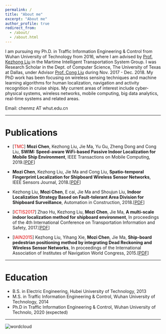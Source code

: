 ```yaml
---
permalink: /
title: "About me"
excerpt: "About me"
author_profile: true
redirect_from: 
  - /about/
  - /about.html
---
```

<!--# About me-->

I am pursuing my Ph.D. in Traffic Information Engineering & Control from Wuhan University of Technology from 2016, where I am advised by [Prof. Kezhong Liu](http://sn.whut.edu.cn/contents/68/8819.html) in the Martime Intelligent Transportation System Group. I was Research Scholar in the Dept. of Computer Science, The University of Texas at Dallas, under Advisor [Prof. Cong Liu](https://personal.utdallas.edu/~cxl137330/) during Nov. 2017 - Dec. 2018.
My PhD work has been focusing on wireless sensing techniques and machine learning algorithms for human localization, navigation and activity recognition in cruise ships.
My current areas of interest include cyber-physical systems, wireless networks, mobile computing, big data analytics, real-time systems and related areas.

Email: chenmz AT whut.edu.cn


---
# Publications

* [<font color="#dd0000">TMC</font>] **Mozi Chen**, Kezhong Liu, Jie Ma, Yu Gu, Zheng Dong and Cong Liu, **SWIM: Speed-aware WiFi-based Passive Indoor Localization for Mobile Ship Environment**, IEEE Transactions on Mobile Computing, 2019.[[PDF](https://treegod13.github.io/files/TMC_SWIM1.pdf)]

* **Mozi Chen**, Kezhong Liu, Jie Ma and Cong Liu, **Spatio-temporal Fingerprint Localization for Shipboard Wireless Sensor Networks**, IEEE Sensors Journal, 2018.[[PDF](https://treegod13.github.io/files/Sensors_STF.pdf)]

* Kezhong Liu, **Mozi Chen**, E cai, Jie Ma and Shoujun Liu, **Indoor Localization Strategy Based on Fault-tolerant Area Division for Shipboard Surveillance**, Automation in Construction, 2018.[[PDF](https://treegod13.github.io/files/AoC_2018.pdf)]

* [<font color="#dd0000">ICTIS2017</font>] Zhao Hu, Kezhong Liu, **Mozi Chen**, Jie Ma, **A multi-scale indoor localization method for shipboard environment**, In proceedings of the 4th International Conference on Transportation Information and Safety, 2017.[[PDF](https://treegod13.github.io/files/paper1.pdf)]

* [<font color="#dd0000">IAIN2015</font>] Kezhong Liu, Yihang Xie, **Mozi Chen**, Jie Ma, **Ship-board pedestrian positioning method by integrating Dead Reckoning and Wireless Sensor Networks**, In proceedings of the International Association of Institutes of Navigation World Congress, 2015.[[PDF](https://treegod13.github.io/files/paper1.pdf)]



<!--* 陈家豪, 刘克中, **陈默子**, 马杰, 王晓琼. **基于信道状态信息的船舶敏感区域入侵检测方法**. 大连海事大学学报, 2018.[[LINK](https://kns.cnki.net/KCMS/detail/detail.aspx?dbcode=CJFQ&dbname=CJFDLAST2019&filename=DLHS201901011&uid=WEEvREcwSlJHSldRa1FhdXNXaEhoRGE5cVFWWVpRSW1hQnNFdmFKcGVwcz0=$9A4hF_YAuvQ5obgVAqNKPCYcEjKensW4IQMovwHtwkF4VYPoHbKxJw!!&v=MTY3ODllWnFGeUhuVWJ6SUlTSERmYkc0SDlqTXJvOUVaWVI4ZVgxTHV4WVM3RGgxVDNxVHJXTTFGckNVUkxPZVo=)]-->

<!--* 庄洋, 刘克中, **陈默子**, 马杰, 胡招. **船载监控网络节点信息感知信任度模型**. 中国航海, 2017.[[LINK](https://kns.cnki.net/KCMS/detail/detail.aspx?dbcode=CJFQ&dbname=CJFDLAST2017&filename=ZGHH201703010&uid=WEEvREcwSlJHSldRa1FhdXNXaEhoRGE5cVFWWVpRSW1hQnNFdmFKcGVwcz0=$9A4hF_YAuvQ5obgVAqNKPCYcEjKensW4IQMovwHtwkF4VYPoHbKxJw!!&v=MjQ3NzRIblZMM0lQeXJEWnJHNEg5Yk1ySTlFWklSOGVYMUx1eFlTN0RoMVQzcVRyV00xRnJDVVJMT2VaZVpxRnk=)]-->


<!--# Patents-->

---
# Education

* B.S. in Electric Engineering, Hubei University of Technology, 2013
* M.S. in Traffic Information Engineering & Control, Wuhan University of Technology, 2014
* Ph.D in Traffic Information Engineering & Control, Wuhan University of Technolo, 2020 (expected)

-----
![wordcloud](https://treegod13.github.io/images/wordcloud.png)
